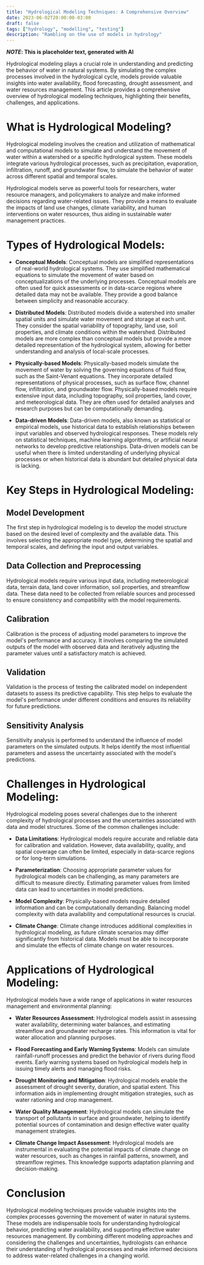 ```yaml
---
title: "Hydrological Modeling Techniques: A Comprehensive Overview"
date: 2023-06-02T20:00:00-03:00
draft: false
tags: ["hydrology", "modelling", "testing"]
description: "Rambling on the use of models in hydrology"
---
```

***NOTE*: This is placeholder text, generated with AI**

Hydrological modeling plays a crucial role in understanding and predicting the behavior of water in natural systems. By simulating the complex processes involved in the hydrological cycle, models provide valuable insights into water availability, flood forecasting, drought assessment, and water resources management. This article provides a comprehensive overview of hydrological modeling techniques, highlighting their benefits, challenges, and applications.

# What is Hydrological Modeling?

Hydrological modeling involves the creation and utilization of mathematical and computational models to simulate and understand the movement of water within a watershed or a specific hydrological system. These models integrate various hydrological processes, such as precipitation, evaporation, infiltration, runoff, and groundwater flow, to simulate the behavior of water across different spatial and temporal scales.

Hydrological models serve as powerful tools for researchers, water resource managers, and policymakers to analyze and make informed decisions regarding water-related issues. They provide a means to evaluate the impacts of land use changes, climate variability, and human interventions on water resources, thus aiding in sustainable water management practices.

# Types of Hydrological Models:

+ **Conceptual Models**: Conceptual models are simplified representations of real-world hydrological systems. They use simplified mathematical equations to simulate the movement of water based on conceptualizations of the underlying processes. Conceptual models are often used for quick assessments or in data-scarce regions where detailed data may not be available. They provide a good balance between simplicity and reasonable accuracy.

+ **Distributed Models**: Distributed models divide a watershed into smaller spatial units and simulate water movement and storage at each unit. They consider the spatial variability of topography, land use, soil properties, and climate conditions within the watershed. Distributed models are more complex than conceptual models but provide a more detailed representation of the hydrological system, allowing for better understanding and analysis of local-scale processes.

+ **Physically-based Models**: Physically-based models simulate the movement of water by solving the governing equations of fluid flow, such as the Saint-Venant equations. They incorporate detailed representations of physical processes, such as surface flow, channel flow, infiltration, and groundwater flow. Physically-based models require extensive input data, including topography, soil properties, land cover, and meteorological data. They are often used for detailed analyses and research purposes but can be computationally demanding.

+ **Data-driven Models**: Data-driven models, also known as statistical or empirical models, use historical data to establish relationships between input variables and observed hydrological responses. These models rely on statistical techniques, machine learning algorithms, or artificial neural networks to develop predictive relationships. Data-driven models can be useful when there is limited understanding of underlying physical processes or when historical data is abundant but detailed physical data is lacking.

# Key Steps in Hydrological Modeling:

## Model Development

The first step in hydrological modeling is to develop the model structure based on the desired level of complexity and the available data. This involves selecting the appropriate model type, determining the spatial and temporal scales, and defining the input and output variables.

## Data Collection and Preprocessing

Hydrological models require various input data, including meteorological data, terrain data, land cover information, soil properties, and streamflow data. These data need to be collected from reliable sources and processed to ensure consistency and compatibility with the model requirements.

## Calibration

Calibration is the process of adjusting model parameters to improve the model's performance and accuracy. It involves comparing the simulated outputs of the model with observed data and iteratively adjusting the parameter values until a satisfactory match is achieved.

## Validation

Validation is the process of testing the calibrated model on independent datasets to assess its predictive capability. This step helps to evaluate the model's performance under different conditions and ensures its reliability for future predictions.

## Sensitivity Analysis

Sensitivity analysis is performed to understand the influence of model parameters on the simulated outputs. It helps identify the most influential parameters and assess the uncertainty associated with the model's predictions.

# Challenges in Hydrological Modeling:

Hydrological modeling poses several challenges due to the inherent complexity of hydrological processes and the uncertainties associated with data and model structures. Some of the common challenges include:

+ **Data Limitations**: Hydrological models require accurate and reliable data for calibration and validation. However, data availability, quality, and spatial coverage can often be limited, especially in data-scarce regions or for long-term simulations.

+ **Parameterization**: Choosing appropriate parameter values for hydrological models can be challenging, as many parameters are difficult to measure directly. Estimating parameter values from limited data can lead to uncertainties in model predictions.

+ **Model Complexity**: Physically-based models require detailed information and can be computationally demanding. Balancing model complexity with data availability and computational resources is crucial.

+ **Climate Change**: Climate change introduces additional complexities in hydrological modeling, as future climate scenarios may differ significantly from historical data. Models must be able to incorporate and simulate the effects of climate change on water resources.

# Applications of Hydrological Modeling:

Hydrological models have a wide range of applications in water resources management and environmental planning:

+ **Water Resources Assessment**: Hydrological models assist in assessing water availability, determining water balances, and estimating streamflow and groundwater recharge rates. This information is vital for water allocation and planning purposes.

+ **Flood Forecasting and Early Warning Systems**: Models can simulate rainfall-runoff processes and predict the behavior of rivers during flood events. Early warning systems based on hydrological models help in issuing timely alerts and managing flood risks.

+ **Drought Monitoring and Mitigation**: Hydrological models enable the assessment of drought severity, duration, and spatial extent. This information aids in implementing drought mitigation strategies, such as water rationing and crop management.

+ **Water Quality Management**: Hydrological models can simulate the transport of pollutants in surface and groundwater, helping to identify potential sources of contamination and design effective water quality management strategies.

+ **Climate Change Impact Assessment**: Hydrological models are instrumental in evaluating the potential impacts of climate change on water resources, such as changes in rainfall patterns, snowmelt, and streamflow regimes. This knowledge supports adaptation planning and decision-making.

# Conclusion

Hydrological modeling techniques provide valuable insights into the complex processes governing the movement of water in natural systems. These models are indispensable tools for understanding hydrological behavior, predicting water availability, and supporting effective water resources management. By combining different modeling approaches and considering the challenges and uncertainties, hydrologists can enhance their understanding of hydrological processes and make informed decisions to address water-related challenges in a changing world.
